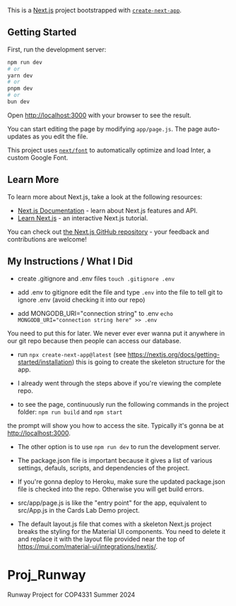This is a [Next.js](https://nextjs.org/) project bootstrapped with [`create-next-app`](https://github.com/vercel/next.js/tree/canary/packages/create-next-app).

## Getting Started

First, run the development server:

```bash
npm run dev
# or
yarn dev
# or
pnpm dev
# or
bun dev
```

Open [http://localhost:3000](http://localhost:3000) with your browser to see the result.

You can start editing the page by modifying `app/page.js`. The page auto-updates as you edit the file.

This project uses [`next/font`](https://nextjs.org/docs/basic-features/font-optimization) to automatically optimize and load Inter, a custom Google Font.

## Learn More

To learn more about Next.js, take a look at the following resources:

- [Next.js Documentation](https://nextjs.org/docs) - learn about Next.js features and API.
- [Learn Next.js](https://nextjs.org/learn) - an interactive Next.js tutorial.

You can check out [the Next.js GitHub repository](https://github.com/vercel/next.js/) - your feedback and contributions are welcome!


## My Instructions / What I Did

- create .gitignore and .env files
`touch .gitignore .env`

- add .env to gitignore
edit the file and type `.env` into the file to tell git to ignore .env (avoid
checking it into our repo)

- add MONGODB_URI="connection string" to .env
`echo MONGODB_URI="connection string here" >> .env`

You need to put this for later. We never ever ever wanna put it anywhere in
our git repo because then people can access our database.

- run `npx create-next-app@latest`
    (see https://nextjs.org/docs/getting-started/installation)
this is going to create the skeleton structure for the app.

- I already went through the steps above if you're viewing the complete repo.

- to see the page, continuously run the following commands in the project
folder:
`npm run build`
and
`npm start`

the prompt will show you how to access the site. Typically it's gonna
be at [http://localhost:3000](http://localhost:3000).

- The other option is to use `npm run dev` to run the development server.

- The package.json file is important because it gives a list of various
settings, defauls, scripts, and dependencies of the project.

- If you're gonna deploy to Heroku, make sure the updated package.json file
is checked into the repo. Otherwise you will get build errors.

- src/app/page.js is like the "entry point" for the app, equivalent to
src/App.js in the Cards Lab Demo project.

- The default layout.js file that comes with a skeleton Next.js project
breaks the styling for the Material UI components. You need to delete it
and replace it with the layout file provided near the top of
https://mui.com/material-ui/integrations/nextjs/.

# Proj_Runway
Runway Project for COP4331 Summer 2024
